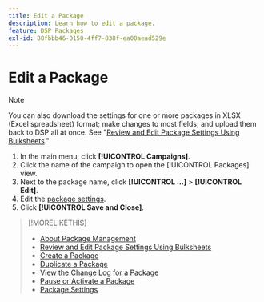 ```yaml
---
title: Edit a Package
description: Learn how to edit a package.
feature: DSP Packages
exl-id: 88fbbb46-0150-4ff7-838f-ea00aead529e
---
```

# Edit a Package

>[!NOTE]
>
>You can also download the settings for one or more packages in XLSX (Excel spreadsheet) format; make changes to most fields; and upload them back to DSP all at once. See "[Review and Edit Package Settings Using Bulksheets](package-qa.md)." 

1. In the main menu, click **[!UICONTROL Campaigns]**.
1. Click the name of the campaign to open the [!UICONTROL Packages] view.
1. Next to the package name, click  **[!UICONTROL ...]** > **[!UICONTROL Edit]**.
1. Edit the [package settings](package-settings.md).
1. Click **[!UICONTROL Save and Close]**.

>[!MORELIKETHIS]
>
>* [About Package Management](package-about.md)
>* [Review and Edit Package Settings Using Bulksheets](/help/dsp/campaign-management/packages/package-qa.md)
>* [Create a Package](package-create.md)
>* [Duplicate a Package](package-duplicate.md)
>* [View the Change Log for a Package](package-change-log.md)
>* [Pause or Activate a Package](package-pause-activate.md)
>* [Package Settings](package-settings.md)
